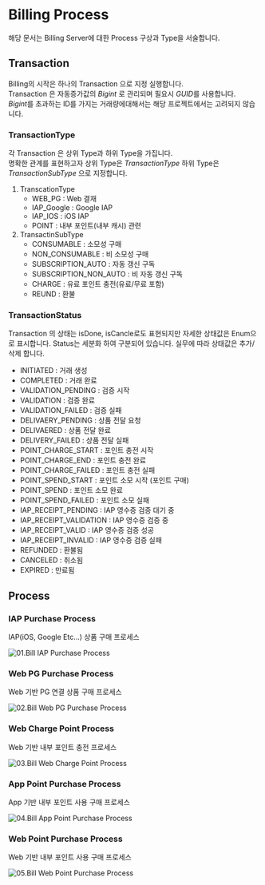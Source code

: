 # Billing Process

해당 문서는 Billing Server에 대한 Process 구상과 Type을 서술합니다.

## Transaction

Billing의 시작은 하나의 Transaction 으로 지정 실행합니다.  
Transaction 은 자동증가값의 _Bigint_ 로 관리되며 필요시 *GUID*를 사용합니다.  
*Bigint*를 초과하는 ID를 가지는 거래량에대해서는 해당 프로젝트에서는 고려되지 않습니다.

### TransactionType

각 Transaction 은 상위 Type과 하위 Type을 가집니다.  
명확한 관계를 표현하고자 상위 Type은 _TransactionType_ 하위 Type은 _TransactionSubType_ 으로 지정합니다.

1. TranscationType
   - WEB_PG : Web 결재
   - IAP_Google : Google IAP
   - IAP_IOS : iOS IAP
   - POINT : 내부 포인트(내부 캐시) 관련
2. TransactinSubType
   - CONSUMABLE : 소모성 구매
   - NON_CONSUMABLE : 비 소모성 구매
   - SUBSCRIPTION_AUTO : 자동 갱신 구독
   - SUBSCRIPTION_NON_AUTO : 비 자동 갱신 구독
   - CHARGE : 유료 포인트 충전(유료/무료 포함)
   - REUND : 환불

### TransactionStatus

Transaction 의 상태는 isDone, isCancle로도 표현되지만 자세한 상태값은 Enum으로 표시합니다.
Status는 세분화 하여 구분되어 있습니다. 실무에 따라 상태값은 추가/삭제 합니다.

- INITIATED : 거래 생성
- COMPLETED : 거래 완료
- VALIDATION_PENDING : 검증 시작
- VALIDATION : 검증 완료
- VALIDATION_FAILED : 검증 실패
- DELIVAERY_PENDING : 상품 전달 요청
- DELIVAERED : 상품 전달 완료
- DELIVERY_FAILED : 상품 전달 실패
- POINT_CHARGE_START : 포인트 충전 시작
- POINT_CHARGE_END : 포인트 충전 완료
- POINT_CHARGE_FAILED : 포인트 충전 실패
- POINT_SPEND_START : 포인트 소모 시작 (포인트 구매)
- POINT_SPEND : 포인트 소모 완료
- POINT_SPEND_FAILED : 포인트 소모 실패
- IAP_RECEIPT_PENDING : IAP 영수증 검증 대기 중
- IAP_RECEIPT_VALIDATION : IAP 영수증 검증 중
- IAP_RECEIPT_VALID : IAP 영수증 검증 성공
- IAP_RECEIPT_INVALID : IAP 영수증 검증 실패
- REFUNDED : 환불됨
- CANCELED : 취소됨
- EXPIRED : 만료됨

## Process

### IAP Purchase Process

IAP(iOS, Google Etc...) 상품 구매 프로세스

![01.Bill IAP Purchase Process](img/01.Bill%20IAP%20Purchase%20Process.png)

### Web PG Purchase Process

Web 기반 PG 연결 상품 구매 프로세스

![02.Bill Web PG Purchase Process](img/02.Bill%20Web%20PG%20Purchase%20Process.png)

### Web Charge Point Process

Web 기반 내부 포인트 충전 프로세스

![03.Bill Web Charge Point Process](img/03.Bill%20Web%20Charge%20Point%20Process.png)

### App Point Purchase Process

App 기반 내부 포인트 사용 구매 프로세스

![04.Bill App Point Purchase Process](img/04.Bill%20App%20Point%20Purchase%20Process.png)

### Web Point Purchase Process

Web 기반 내부 포인트 사용 구매 프로세스

![05.Bill Web Point Purchase Process](img/05.Bill%20Web%20Point%20Purchase%20Process.png)
